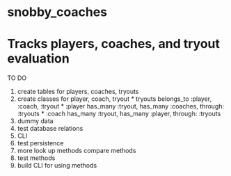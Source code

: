 # snobby_coaches
# Tracks players, coaches, and tryout evaluation

 TO DO
  1. create tables for players, coaches, tryouts
    <!-- * players have :name (string), :birthday (date), :phone (string), :school (string) -->
    <!-- * coaches have :name (string), :phone (string), :email(string), :team (string) -->
    <!-- * tryouts have *player, *coach, :season (string), :age_level (integer), :number(integer) :player_height (integer), :player_position (string), :passing, :setting, :hitting, :emotions, :talking, :learning -->
  2. create classes for player, coach, tryout
    * tryouts belongs_to :player, :coach, :tryout
    * :player has_many :tryout, has_many :coaches, through: :tryouts
    * :coach has_many :tryout, has_many :player, through: :tryouts
  3. dummy data
  4. test database relations
  5. CLI
  6. test persistence
  7. more look up methods compare methods
  8. test methods
  9. build CLI for using methods




    

